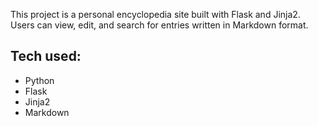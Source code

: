 
This project is a personal encyclopedia site built with Flask and Jinja2.  
Users can view, edit, and search for entries written in Markdown format.

## Tech used:
- Python
- Flask
- Jinja2
- Markdown
